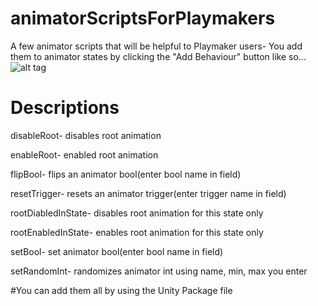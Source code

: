 # animatorScriptsForPlaymakers

A few animator scripts that will be helpful to Playmaker users-
You add them to animator states by clicking the "Add Behaviour" button like so...
![alt tag](http://i.imgur.com/S2sC5Gp.png)

# Descriptions

disableRoot- disables root animation

enableRoot- enabled root animation

flipBool- flips an animator bool(enter bool name in field)

resetTrigger- resets an animator trigger(enter trigger name in field)

rootDiabledInState- disables root animation for this state only

rootEnabledInState- enables root animation for this state only

setBool- set animator bool(enter bool name in field)

setRandomInt- randomizes animator int using name, min, max you enter

#You can add them all by using the Unity Package file
